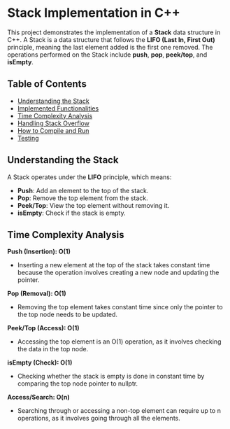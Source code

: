 # Stack Implementation in C++

This project demonstrates the implementation of a **Stack** data structure in C++. A Stack is a data structure that follows the **LIFO (Last In, First Out)** principle, meaning the last element added is the first one removed. The operations performed on the Stack include **push**, **pop**, **peek/top**, and **isEmpty**.

## Table of Contents
- [Understanding the Stack](#understanding-the-stack)
- [Implemented Functionalities](#implemented-functionalities)
- [Time Complexity Analysis](#time-complexity-analysis)
- [Handling Stack Overflow](#handling-stack-overflow)
- [How to Compile and Run](#how-to-compile-and-run)
- [Testing](#testing)

## Understanding the Stack

A Stack operates under the **LIFO** principle, which means:
- **Push**: Add an element to the top of the stack.
- **Pop**: Remove the top element from the stack.
- **Peek/Top**: View the top element without removing it.
- **isEmpty**: Check if the stack is empty.


## Time Complexity Analysis
**Push (Insertion): O(1)**
- Inserting a new element at the top of the stack takes constant time because the operation involves creating a new node and updating the pointer.

**Pop (Removal): O(1)**
- Removing the top element takes constant time since only the pointer to the top node needs to be updated.

**Peek/Top (Access): O(1)**
- Accessing the top element is an O(1) operation, as it involves checking the data in the top node.

**isEmpty (Check): O(1)**
- Checking whether the stack is empty is done in constant time by comparing the top node pointer to nullptr.

**Access/Search: O(n)**
- Searching through or accessing a non-top element can require up to n operations, as it involves going through all the elements.
